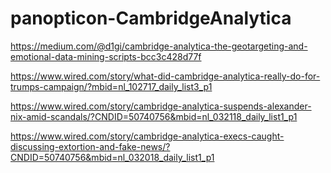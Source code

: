 # panopticon-CambridgeAnalytica

https://medium.com/@d1gi/cambridge-analytica-the-geotargeting-and-emotional-data-mining-scripts-bcc3c428d77f

https://www.wired.com/story/what-did-cambridge-analytica-really-do-for-trumps-campaign/?mbid=nl_102717_daily_list3_p1

https://www.wired.com/story/cambridge-analytica-suspends-alexander-nix-amid-scandals/?CNDID=50740756&mbid=nl_032118_daily_list1_p1

https://www.wired.com/story/cambridge-analytica-execs-caught-discussing-extortion-and-fake-news/?CNDID=50740756&mbid=nl_032018_daily_list1_p1
